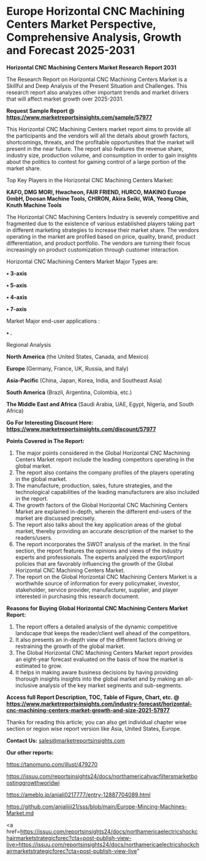# Europe Horizontal CNC Machining Centers Market Perspective, Comprehensive Analysis, Growth and Forecast 2025-2031

<strong>Horizontal CNC Machining Centers Market Research Report 2031</strong>

The Research Report on Horizontal CNC Machining Centers Market is a Skillful and Deep Analysis of the Present Situation and Challenges. This research report also analyzes other important trends and market drivers that will affect market growth over 2025-2031.

<strong>Request Sample Report @ <a href=https://www.marketreportsinsights.com/sample/57977>https://www.marketreportsinsights.com/sample/57977</a></strong>

This Horizontal CNC Machining Centers market report aims to provide all the participants and the vendors will all the details about growth factors, shortcomings, threats, and the profitable opportunities that the market will present in the near future. The report also features the revenue share, industry size, production volume, and consumption in order to gain insights about the politics to contest for gaining control of a large portion of the market share.

Top Key Players in the Horizontal CNC Machining Centers Market:

<strong>KAFO, DMG MORI, Hwacheon, FAIR FRIEND, HURCO, MAKINO Europe GmbH, Doosan Machine Tools, CHIRON, Akira Seiki, WIA, Yeong Chin, Knuth Machine Tools</strong>

The Horizontal CNC Machining Centers Industry is severely competitive and fragmented due to the existence of various established players taking part in different marketing strategies to increase their market share. The vendors operating in the market are profiled based on price, quality, brand, product differentiation, and product portfolio. The vendors are turning their focus increasingly on product customization through customer interaction.

Horizontal CNC Machining Centers Market Major Types are:

<strong>• 3-axis

• 5-axis

• 4-axis

• 7-axis</strong>

Market Major end-user applications :

<strong>• .</strong>

Regional Analysis

</u><strong><b>North America</b></strong> (the United States, Canada, and Mexico)

<strong><b>Europe </b></strong>(Germany, France, UK, Russia, and Italy)

<strong><b>Asia-Pacific</b></strong> (China, Japan, Korea, India, and Southeast Asia)

<strong><b>South America</b></strong> (Brazil, Argentina, Colombia, etc.)

<strong><b>The Middle East and Africa</b></strong> (Saudi Arabia, UAE, Egypt, Nigeria, and South Africa)

<strong>Go For Interesting Discount Here: <a href=https://www.marketreportsinsights.com/discount/57977>https://www.marketreportsinsights.com/discount/57977</a></strong>

<strong>Points Covered in The Report:</strong>
<ol>
  <li>The major points considered in the Global Horizontal CNC Machining Centers Market report include the leading competitors operating in the global market.</li>
  <li>The report also contains the company profiles of the players operating in the global market.</li>
  <li>The manufacture, production, sales, future strategies, and the technological capabilities of the leading manufacturers are also included in the report.</li>
  <li>The growth factors of the Global Horizontal CNC Machining Centers Market are explained in-depth, wherein the different end-users of the market are discussed precisely.</li>
  <li>The report also talks about the key application areas of the global market, thereby providing an accurate description of the market to the readers/users.</li>
  <li>The report incorporates the SWOT analysis of the market. In the final section, the report features the opinions and views of the industry experts and professionals. The experts analyzed the export/import policies that are favorably influencing the growth of the Global Horizontal CNC Machining Centers Market.</li>
  <li>The report on the Global Horizontal CNC Machining Centers Market is a worthwhile source of information for every policymaker, investor, stakeholder, service provider, manufacturer, supplier, and player interested in purchasing this research document.</li>
</ol>
<strong>Reasons for Buying Global Horizontal CNC Machining Centers Market Report:</strong>

<ol>
  <li>The report offers a detailed analysis of the dynamic competitive landscape that keeps the reader/client well ahead of the competitors.</li>
  <li>It also presents an in-depth view of the different factors driving or restraining the growth of the global market.</li>
  <li>The Global Horizontal CNC Machining Centers Market report provides an eight-year forecast evaluated on the basis of how the market is estimated to grow.</li>
  <li>It helps in making aware business decisions by having providing thorough insights insights into the global market and by making an all-inclusive analysis of the key market segments and sub-segments.</li>
</ol>
<strong>Access full Report Description, TOC, Table of Figure, Chart, etc. @ <a href=https://www.marketreportsinsights.com/industry-forecast/horizontal-cnc-machining-centers-market-growth-and-size-2021-57977>https://www.marketreportsinsights.com/industry-forecast/horizontal-cnc-machining-centers-market-growth-and-size-2021-57977</a></strong>


Thanks for reading this article; you can also get individual chapter wise section or region wise report version like Asia, United States, Europe.

<strong>Contact Us:</strong>
sales@marketreportsinsights.com

<strong>Our other reports:</strong>

<a href=https://tanomuno.com/illust/479270>https://tanomuno.com/illust/479270</a>

<a href=https://issuu.com/reportsinsights24/docs/northamericahvacfiltersmarketboostinggrowthworldwi>https://issuu.com/reportsinsights24/docs/northamericahvacfiltersmarketboostinggrowthworldwi</a>

<a href=https://ameblo.jp/anjali0217777/entry-12887704089.html>https://ameblo.jp/anjali0217777/entry-12887704089.html</a>

<a href=https://github.com/anjaliiii21/sss/blob/main/Europe-Mincing-Machines-Market.md>https://github.com/anjaliiii21/sss/blob/main/Europe-Mincing-Machines-Market.md</a>

<a href=https://issuu.com/reportsinsights24/docs/northamericaelectricshockchairmarketstrategicforec?cta=post-publish-view-live>https://issuu.com/reportsinsights24/docs/northamericaelectricshockchairmarketstrategicforec?cta=post-publish-view-live</a>"
